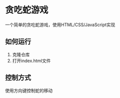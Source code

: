 # 贪吃蛇游戏

一个简单的贪吃蛇游戏，使用HTML/CSS/JavaScript实现

## 如何运行

1. 克隆仓库
2. 打开index.html文件

## 控制方式

使用方向键控制蛇的移动
